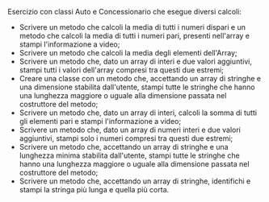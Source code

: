 Esercizio con classi Auto e Concessionario che esegue diversi calcoli:
- Scrivere un metodo che calcoli la media di tutti i numeri dispari e un metodo che calcoli la media di tutti i numeri pari, presenti nell'array e stampi l'informazione a video;
- Scrivere un metodo che calcoli la media degli elementi dell'Array;
- Scrivere un metodo che, dato un array di interi e due valori aggiuntivi, stampi tutti i valori dell'array compresi tra questi due estremi;
- Creare una classe con un metodo che, accettando un array di stringhe e una dimensione stabilita dall'utente, stampi tutte le stringhe che hanno una lunghezza maggiore o uguale alla dimensione passata nel costruttore del metodo;
- Scrivere un metodo che, dato un array di interi, calcoli la somma di tutti gli elementi pari e stampi l'informazione a video;
- Scrivere un metodo che, dato un array di numeri interi e due valori aggiuntivi, stampi solo i numeri compresi tra questi due estremi;
- Scrivere un metodo che, accettando un array di stringhe e una lunghezza minima stabilita dall'utente, stampi tutte le stringhe che hanno una lunghezza maggiore o uguale alla dimensione passata nel costruttore del metodo;
- Scrivere un metodo che, accettando un array di stringhe, identifichi e stampi la stringa più lunga e quella più corta.
